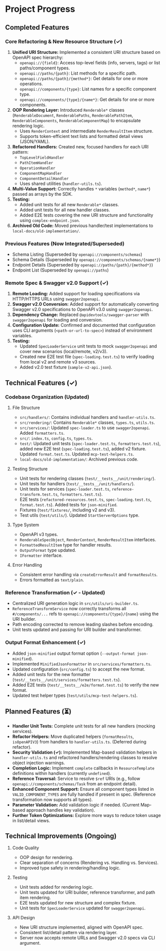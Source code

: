 # Project Progress

## Completed Features

### Core Refactoring & New Resource Structure (✓)

1.  **Unified URI Structure:** Implemented a consistent URI structure based on OpenAPI spec hierarchy:
    - `openapi://{field}`: Access top-level fields (info, servers, tags) or list paths/component types.
    - `openapi://paths/{path}`: List methods for a specific path.
    - `openapi://paths/{path}/{method*}`: Get details for one or more operations.
    - `openapi://components/{type}`: List names for a specific component type.
    - `openapi://components/{type}/{name*}`: Get details for one or more components.
2.  **OOP Rendering Layer:** Introduced `Renderable*` classes (`RenderableDocument`, `RenderablePaths`, `RenderablePathItem`, `RenderableComponents`, `RenderableComponentMap`) to encapsulate rendering logic.
    - Uses `RenderContext` and intermediate `RenderResultItem` structure.
    - Supports token-efficient text lists and formatted detail views (JSON/YAML).
3.  **Refactored Handlers:** Created new, focused handlers for each URI pattern:
    - `TopLevelFieldHandler`
    - `PathItemHandler`
    - `OperationHandler`
    - `ComponentMapHandler`
    - `ComponentDetailHandler`
    - Uses shared utilities (`handler-utils.ts`).
4.  **Multi-Value Support:** Correctly handles `*` variables (`method*`, `name*`) passed as arrays by the SDK.
5.  **Testing:**
    - Added unit tests for all new `Renderable*` classes.
    - Added unit tests for all new handler classes.
    - Added E2E tests covering the new URI structure and functionality using `complex-endpoint.json`.
6.  **Archived Old Code:** Moved previous handler/test implementations to `local-docs/old-implementation/`.

### Previous Features (Now Integrated/Superseded)

- Schema Listing (Superseded by `openapi://components/schemas`)
- Schema Details (Superseded by `openapi://components/schemas/{name*}`)
- Endpoint Details (Superseded by `openapi://paths/{path}/{method*}`)
- Endpoint List (Superseded by `openapi://paths`)

### Remote Spec & Swagger v2.0 Support (✓)

1.  **Remote Loading:** Added support for loading specifications via HTTP/HTTPS URLs using `swagger2openapi`.
2.  **Swagger v2.0 Conversion:** Added support for automatically converting Swagger v2.0 specifications to OpenAPI v3.0 using `swagger2openapi`.
3.  **Dependency Change:** Replaced `@apidevtools/swagger-parser` with `swagger2openapi` for loading and conversion.
4.  **Configuration Update:** Confirmed and documented that configuration uses CLI arguments (`<path-or-url-to-spec>`) instead of environment variables.
5.  **Testing:**
    - Updated `SpecLoaderService` unit tests to mock `swagger2openapi` and cover new scenarios (local/remote, v2/v3).
    - Created new E2E test file (`spec-loading.test.ts`) to verify loading from local v2 and remote v3 sources.
    - Added v2.0 test fixture (`sample-v2-api.json`).

## Technical Features (✓)

### Codebase Organization (Updated)

1. File Structure

   - `src/handlers/`: Contains individual handlers and `handler-utils.ts`.
   - `src/rendering/`: Contains `Renderable*` classes, `types.ts`, `utils.ts`.
   - `src/services/`: Updated `spec-loader.ts` to use `swagger2openapi`. Added `formatters.ts`.
   - `src/`: `index.ts`, `config.ts`, `types.ts`.
   - `test/`: Updated unit tests (`spec-loader.test.ts`, `formatters.test.ts`), added new E2E test (`spec-loading.test.ts`), added v2 fixture. Updated `format.test.ts`. Updated `mcp-test-helpers.ts`.
   - `local-docs/old-implementation/`: Archived previous code.

2. Testing Structure

   - Unit tests for rendering classes (`test/__tests__/unit/rendering/`).
   - Unit tests for handlers (`test/__tests__/unit/handlers/`).
   - Unit tests for services (`spec-loader.test.ts`, `reference-transform.test.ts`, `formatters.test.ts`).
   - E2E tests (`refactored-resources.test.ts`, `spec-loading.test.ts`, `format.test.ts`). Added tests for `json-minified`.
   - Fixtures (`test/fixtures/`, including v2 and v3).
   - Test utils (`test/utils/`). Updated `StartServerOptions` type.

3. Type System

   - OpenAPI v3 types.
   - `RenderableSpecObject`, `RenderContext`, `RenderResultItem` interfaces.
   - `FormattedResultItem` type for handler results.
   - `OutputFormat` type updated.
   - `IFormatter` interface.

4. Error Handling
   - Consistent error handling via `createErrorResult` and `formatResults`.
   - Errors formatted as `text/plain`.

### Reference Transformation (✓ - Updated)

- Centralized URI generation logic in `src/utils/uri-builder.ts`.
- `ReferenceTransformService` now correctly transforms all `#/components/...` refs to `openapi://components/{type}/{name}` using the URI builder.
- Path encoding corrected to remove leading slashes before encoding.
- Unit tests updated and passing for URI builder and transformer.

### Output Format Enhancement (✓)

- Added `json-minified` output format option (`--output-format json-minified`).
- Implemented `MinifiedJsonFormatter` in `src/services/formatters.ts`.
- Updated configuration (`src/config.ts`) to accept the new format.
- Added unit tests for the new formatter (`test/__tests__/unit/services/formatters.test.ts`).
- Added E2E tests (`test/__tests__/e2e/format.test.ts`) to verify the new format.
- Updated test helper types (`test/utils/mcp-test-helpers.ts`).

## Planned Features (⏳)

- **Handler Unit Tests:** Complete unit tests for all new handlers (mocking services).
- **Refactor Helpers:** Move duplicated helpers (`formatResults`, `isOpenAPIV3`) from handlers to `handler-utils.ts`. (Deferred during refactor).
- **Security Validation (✓):** Implemented Map-based validation helpers in `handler-utils.ts` and refactored handlers/rendering classes to resolve object injection warnings.
- **Completion Logic:** Implement `complete` callbacks in `ResourceTemplate` definitions within handlers (currently `undefined`).
- **Reference Traversal:** Service to resolve `$ref` URIs (e.g., follow `openapi://components/schemas/Task` from an endpoint detail).
- **Enhanced Component Support:** Ensure all component types listed in `VALID_COMPONENT_TYPES` are fully handled if present in spec. (Reference transformation now supports all types).
- **Parameter Validation:** Add validation logic if needed. (Current Map-based approach handles key validation).
- **Further Token Optimizations:** Explore more ways to reduce token usage in list/detail views.

## Technical Improvements (Ongoing)

1. Code Quality

   - OOP design for rendering.
   - Clear separation of concerns (Rendering vs. Handling vs. Services).
   - Improved type safety in rendering/handling logic.

2. Testing

   - Unit tests added for rendering logic.
   - Unit tests updated for URI builder, reference transformer, and path item rendering.
   - E2E tests updated for new structure and complex fixture.
   - Unit tests for `SpecLoaderService` updated for `swagger2openapi`.

3. API Design
   - New URI structure implemented, aligned with OpenAPI spec.
   - Consistent list/detail pattern via rendering layer.
   - Server now accepts remote URLs and Swagger v2.0 specs via CLI argument.
